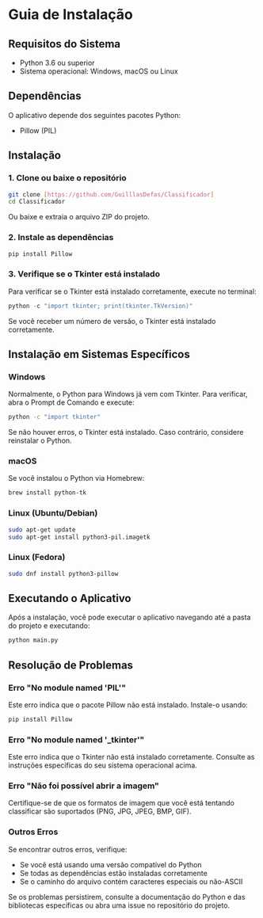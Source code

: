 # Guia de Instalação

## Requisitos do Sistema

- Python 3.6 ou superior
- Sistema operacional: Windows, macOS ou Linux

## Dependências

O aplicativo depende dos seguintes pacotes Python:

- Pillow (PIL)

## Instalação

### 1. Clone ou baixe o repositório

```bash
git clone [https://github.com/GuilllasDefas/Classificador]
cd Classificador
```

Ou baixe e extraia o arquivo ZIP do projeto.

### 2. Instale as dependências

```bash
pip install Pillow
```

### 3. Verifique se o Tkinter está instalado

Para verificar se o Tkinter está instalado corretamente, execute no terminal:

```python
python -c "import tkinter; print(tkinter.TkVersion)"
```

Se você receber um número de versão, o Tkinter está instalado corretamente.

## Instalação em Sistemas Específicos

### Windows

Normalmente, o Python para Windows já vem com Tkinter. Para verificar, abra o Prompt de Comando e execute:

```bash
python -c "import tkinter"
```

Se não houver erros, o Tkinter está instalado. Caso contrário, considere reinstalar o Python.

### macOS

Se você instalou o Python via Homebrew:

```bash
brew install python-tk
```

### Linux (Ubuntu/Debian)

```bash
sudo apt-get update
sudo apt-get install python3-pil.imagetk
```

### Linux (Fedora)

```bash
sudo dnf install python3-pillow
```

## Executando o Aplicativo

Após a instalação, você pode executar o aplicativo navegando até a pasta do projeto e executando:

```bash
python main.py
```

## Resolução de Problemas

### Erro "No module named 'PIL'"

Este erro indica que o pacote Pillow não está instalado. Instale-o usando:

```bash
pip install Pillow
```

### Erro "No module named '_tkinter'"

Este erro indica que o Tkinter não está instalado corretamente. Consulte as instruções específicas do seu sistema operacional acima.

### Erro "Não foi possível abrir a imagem"

Certifique-se de que os formatos de imagem que você está tentando classificar são suportados (PNG, JPG, JPEG, BMP, GIF).

### Outros Erros

Se encontrar outros erros, verifique:

- Se você está usando uma versão compatível do Python
- Se todas as dependências estão instaladas corretamente
- Se o caminho do arquivo contém caracteres especiais ou não-ASCII

Se os problemas persistirem, consulte a documentação do Python e das bibliotecas específicas ou abra uma issue no repositório do projeto.
